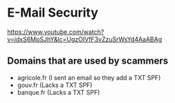 # E-Mail Security

https://www.youtube.com/watch?v=idxS6MpSJhY&lc=UgzOIVfF3vZzuSrWsYd4AaABAg

## Domains that are used by scammers

- agricole.fr (I sent an email so they add a TXT SPF)
- gouv.fr (Lacks a TXT SPF)
- banque.fr (Lacks a TXT SPF)
